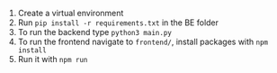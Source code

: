 1. Create a virtual environment 
2. Run `pip install -r requirements.txt` in the BE folder
3. To run the backend type `python3 main.py`
4. To run the frontend navigate to `frontend/`, install packages with `npm install` 
5. Run it with `npm run`
